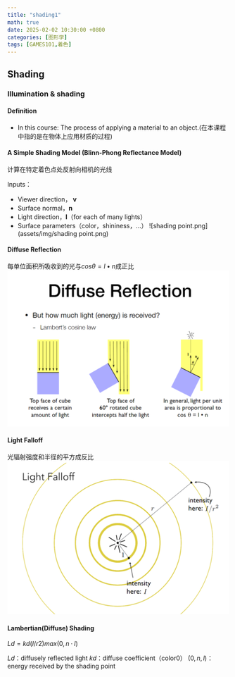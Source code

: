 ```yaml
---
title: "shading1"
math: true
date: 2025-02-02 10:30:00 +0800
categories: [图形学]
tags: [GAMES101,着色]
---
```

Shading
---

### Illumination & shading

#### Definition

- In this course: The process of applying a material to an object.(在本课程中指的是在物体上应用材质的过程)

#### A Simple Shading Model (Blinn-Phong Reflectance Model)

计算在特定着色点处反射向相机的光线

Inputs：

- Viewer direction， **v**
- Surface normal，**n**
- Light direction，**I**（for each of many lights）
- Surface parameters（color，shininess，...）
![shading point.png](assets/img/shading point.png)

#### Diffuse Reflection

每单位面积所吸收到的光与$cos θ = l • n$成正比
![DiffuseReflection1.png](assets/img/DiffuseReflection1.png)

#### Light Falloff

光辐射强度和半径的平方成反比
![LightFalloff.png](assets/img/LightFalloff.png)

#### Lambertian(Diffuse) Shading

$Ld = kd (I/r2) max(0, n · l)$

$Ld$：diffusely reflected light
$kd$：diffuse coefficient（color0）
$(0,n,l)$：energy received by the shading point

